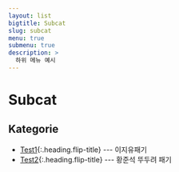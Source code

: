 ```yaml
---
layout: list
bigtitle: Subcat
slug: subcat
menu: true
submenu: true
description: >
  하위 메뉴 예시
---
```


# Subcat

## Kategorie

* [Test1]{:.heading.flip-title} ---  이지유패기
* [Test2]{:.heading.flip-title} ---  황준석 뚜두려 패기

[Test1]: /test1/
[Test2]: /test2/